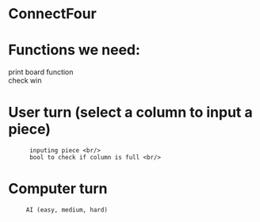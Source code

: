 # ConnectFour
# Functions we need:
   print board function <br/>
   check win <br/>
   # User turn (select a column to input a piece) <br/>
          inputing piece <br/>
          bool to check if column is full <br/>
# Computer turn      <br/>
         AI (easy, medium, hard)
